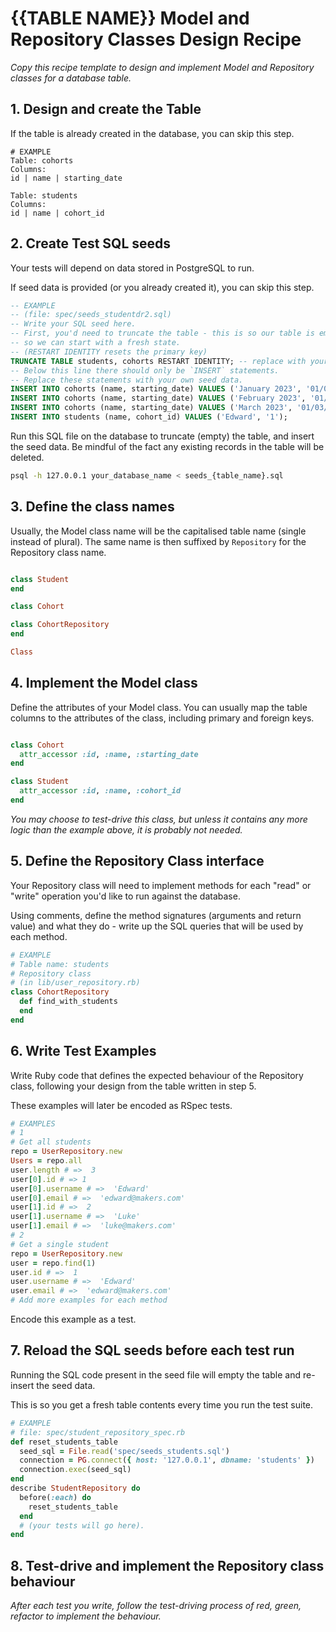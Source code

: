 # {{TABLE NAME}} Model and Repository Classes Design Recipe

_Copy this recipe template to design and implement Model and Repository classes for a database table._

## 1. Design and create the Table

If the table is already created in the database, you can skip this step.


```
# EXAMPLE
Table: cohorts
Columns:
id | name | starting_date

Table: students
Columns:
id | name | cohort_id
```

## 2. Create Test SQL seeds

Your tests will depend on data stored in PostgreSQL to run.

If seed data is provided (or you already created it), you can skip this step.

```sql
-- EXAMPLE
-- (file: spec/seeds_studentdr2.sql)
-- Write your SQL seed here. 
-- First, you'd need to truncate the table - this is so our table is emptied between each test run,
-- so we can start with a fresh state.
-- (RESTART IDENTITY resets the primary key)
TRUNCATE TABLE students, cohorts RESTART IDENTITY; -- replace with your own table name.
-- Below this line there should only be `INSERT` statements.
-- Replace these statements with your own seed data.
INSERT INTO cohorts (name, starting_date) VALUES ('January 2023', '01/01/2023');
INSERT INTO cohorts (name, starting_date) VALUES ('February 2023', '01/02/2023');
INSERT INTO cohorts (name, starting_date) VALUES ('March 2023', '01/03/2023');
INSERT INTO students (name, cohort_id) VALUES ('Edward', '1');
```

Run this SQL file on the database to truncate (empty) the table, and insert the seed data. Be mindful of the fact any existing records in the table will be deleted.

```bash
psql -h 127.0.0.1 your_database_name < seeds_{table_name}.sql
```

## 3. Define the class names

Usually, the Model class name will be the capitalised table name (single instead of plural). The same name is then suffixed by `Repository` for the Repository class name.

```ruby

class Student
end

class Cohort

class CohortRepository
end

Class
```

## 4. Implement the Model class

Define the attributes of your Model class. You can usually map the table columns to the attributes of the class, including primary and foreign keys.

```ruby

class Cohort
  attr_accessor :id, :name, :starting_date
end

class Student
  attr_accessor :id, :name, :cohort_id
end


```

*You may choose to test-drive this class, but unless it contains any more logic than the example above, it is probably not needed.*

## 5. Define the Repository Class interface

Your Repository class will need to implement methods for each "read" or "write" operation you'd like to run against the database.

Using comments, define the method signatures (arguments and return value) and what they do - write up the SQL queries that will be used by each method.

```ruby
# EXAMPLE
# Table name: students
# Repository class
# (in lib/user_repository.rb)
class CohortRepository
  def find_with_students
  end
end
```

## 6. Write Test Examples

Write Ruby code that defines the expected behaviour of the Repository class, following your design from the table written in step 5.

These examples will later be encoded as RSpec tests.

```ruby
# EXAMPLES
# 1
# Get all students
repo = UserRepository.new
Users = repo.all
user.length # =>  3
user[0].id # => 1  
user[0].username # =>  'Edward'
user[0].email # =>  'edward@makers.com'
user[1].id # =>  2
user[1].username # =>  'Luke'
user[1].email # =>  'luke@makers.com'
# 2
# Get a single student
repo = UserRepository.new
user = repo.find(1)
user.id # =>  1
user.username # =>  'Edward'
user.email # =>  'edward@makers.com'
# Add more examples for each method
```

Encode this example as a test.

## 7. Reload the SQL seeds before each test run

Running the SQL code present in the seed file will empty the table and re-insert the seed data.

This is so you get a fresh table contents every time you run the test suite.

```ruby
# EXAMPLE
# file: spec/student_repository_spec.rb
def reset_students_table
  seed_sql = File.read('spec/seeds_students.sql')
  connection = PG.connect({ host: '127.0.0.1', dbname: 'students' })
  connection.exec(seed_sql)
end
describe StudentRepository do
  before(:each) do 
    reset_students_table
  end
  # (your tests will go here).
end
```

## 8. Test-drive and implement the Repository class behaviour

_After each test you write, follow the test-driving process of red, green, refactor to implement the behaviour._